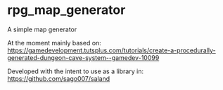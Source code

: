 # rpg_map_generator
A simple map generator

At the moment mainly based on:
https://gamedevelopment.tutsplus.com/tutorials/create-a-procedurally-generated-dungeon-cave-system--gamedev-10099

Developed with the intent to use as a library in: https://github.com/sago007/saland
